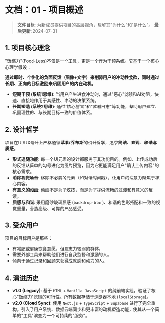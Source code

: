 # 文档：01 - 项目概述

> **文件目标**: 为新成员提供项目的高层视角，理解其"为什么"和"是什么"。
> **最后更新**: 2024-07-31

## 1. 项目核心理念

"饭缩力"(Food-Less)不仅是一个工具，更是一个行为干预系统。它基于一个核心心理学假设：

**通过即时、个性化的负面反馈（图像+文字）来削弱用户的冲动性食欲，同时通过长期、正向的目标激励来巩固用户的内在动机。**

- **短期干预 (系统1思维)**: 当用户产生进食冲动时，通过"恶心"滤镜和AI劝阻，快速、直接地作用于其感性、冲动的决策系统。
- **长期塑造 (系统2思维)**: 通过"核心誓言"和"胜利日志"等功能，帮助用户建立、巩固理性的、与长期目标一致的价值体系。

## 2. 设计哲学

项目在UI/UX设计上严格遵循**苹果/乔布斯**的设计哲学，追求**简洁、直观、和谐与质感**。

- **形式追随功能**: 每一个UI元素的设计都服务于其功能目的。例如，上传成功后的反馈从简单的勾号进化为图片预览，因为它更能满足用户"确认上传内容"的核心需求。
- **消除视觉噪音**: 移除不必要的元素（如对话时间戳），让用户的注意力聚焦于核心内容。
- **有意义的动画**: 动画不是为了炫技，而是为了提供流畅的过渡和有意义的反馈。
- **质感与和谐**: 采用磨砂玻璃质感 (`backdrop-blur`)、和谐的色彩搭配和一致的视觉重量，营造高级、可靠的产品感受。

## 3. 受众用户

项目的目标用户是那些：
- 有减肥或健康饮食意愿，但意志力较弱的群体。
- 需要外部工具来帮助他们进行自我监督和激励的人。
- 倾向于通过记录和回顾来获得成就感和动力的人。

## 4. 演进历史

- **v1.0 (Legacy)**: 基于 `HTML` + `Vanilla JavaScript` 的纯前端实现，验证了核心"饭缩力"滤镜的可行性。所有数据存储于浏览器本地 (`localStorage`)。
- **v2.0 (Cloud Sync)**: 使用 `Next.js` + `TypeScript` + `Supabase` 进行了完全重构。引入了用户系统、数据云端同步和更丰富的动机塑造功能，使其从一个简单的"工具"演变为一个可持续的"服务"。 